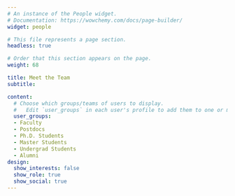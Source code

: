 ```yaml
---
# An instance of the People widget.
# Documentation: https://wowchemy.com/docs/page-builder/
widget: people

# This file represents a page section.
headless: true

# Order that this section appears on the page.
weight: 68

title: Meet the Team
subtitle:

content:
  # Choose which groups/teams of users to display.
  #   Edit `user_groups` in each user's profile to add them to one or more of these groups.
  user_groups:
  - Faculty
  - Postdocs
  - Ph.D. Students
  - Master Students
  - Undergrad Students
  - Alumni
design:
  show_interests: false
  show_role: true
  show_social: true
---
```

